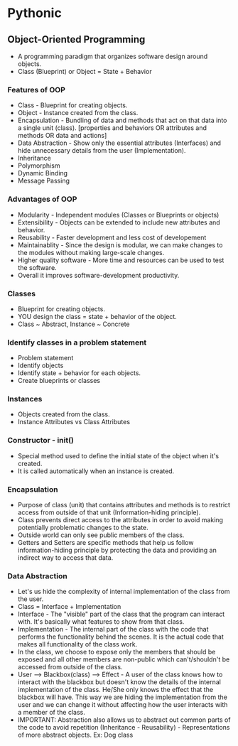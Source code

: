 # Pythonic

## Object-Oriented Programming

- A programming paradigm that organizes software design around objects.
- Class (Blueprint) or Object = State + Behavior

### Features of OOP

- Class - Blueprint for creating objects.
- Object - Instance created from the class.
- Encapsulation - Bundling of data and methods that act on that data into a single unit (class). [properties and behaviors OR attributes and methods OR data and actions]
- Data Abstraction - Show only the essential attributes (Interfaces) and hide unnecessary details from the user (Implementation).
- Inheritance
- Polymorphism
- Dynamic Binding
- Message Passing

### Advantages of OOP

- Modularity - Independent modules (Classes or Blueprints or objects)
- Extensibility - Objects can be extended to include new attributes and behavior.
- Reusability - Faster development and less cost of developement
- Maintainablity - Since the design is modular, we can make changes to the modules without making large-scale changes.
- Higher quality software - More time and resources can be used to test the software.
- Overall it improves software-development productivity.

### Classes

- Blueprint for creating objects.
- YOU design the class = state + behavior of the object.
- Class ~ Abstract, Instance ~ Concrete

### Identify classes in a problem statement

- Problem statement
- Identify objects
- Identify state + behavior for each objects.
- Create blueprints or classes

### Instances

- Objects created from the class.
- Instance Attributes vs Class Attributes

### Constructor - __init__()

- Special method used to define the initial state of the object when it's created.
- It is called automatically when an instance is created.

### Encapsulation

- Purpose of class (unit) that contains attributes and methods is to restrict access from outside of that unit (Information-hiding principle).
- Class prevents direct access to the attributes in order to avoid making potentially problematic changes to the state.
- Outside world can only see public members of the class.
- Getters and Setters are specific methods that help us follow information-hiding principle by protecting the data and providing an indirect way to access that data.

### Data Abstraction

- Let's us hide the complexity of internal implementation of the class from the user.
- Class = Interface + Implementation
- Interface - The "visible" part of the class that the program can interact with. It's basically what features to show from that class.
- Implementation - The internal part of the class with the code that performs the functionality behind the scenes. It is the actual code that makes all functionality of the class work.
- In the class, we choose to expose only the members that should be exposed and all other members are non-public which can't/shouldn't be accessed from outside of the class.
- User --> Blackbox(class) --> Effect - A user of the class knows how to interact with the blackbox but doesn't know the details of the internal implementation of the class. He/She only knows the effect that the blackbox will have. This way we are hiding the implementation from the user and we can change it without affecting how the user interacts with a member of the class.
- IMPORTANT: Abstraction also allows us to abstract out common parts of the code to avoid repetition (Inheritance - Reusability) - Representations of more abstract objects. Ex: Dog class
